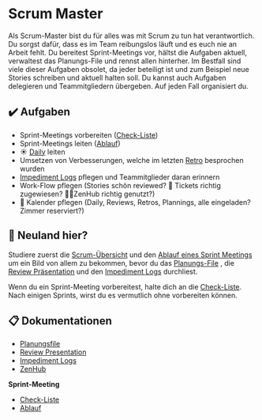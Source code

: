 # Scrum Master

Als Scrum-Master bist du für alles was mit Scrum zu tun hat verantwortlich. Du sorgst dafür, dass es im Team reibungslos läuft und es euch nie an Arbeit fehlt. Du bereitest Sprint-Meetings vor, hältst die Aufgaben aktuell, verwaltest das Planungs-File und rennst allen hinterher. Im Bestfall sind viele dieser Aufgaben obsolet, da jeder beteiligt ist und zum Beispiel neue Stories schreiben und  aktuell halten soll. Du kannst auch Aufgaben delegieren und Teammitgliedern übergeben. Auf jeden Fall organisiert du.

## :heavy_check_mark: Aufgaben
* Sprint-Meetings vorbereiten ([Check-Liste](sprint_meeting_checklist.md))
* Sprint-Meetings leiten ([Ablauf](sprint_meeting_ablauf.md))
* :sunny: [Daily](index.md#%EF%B8%8F-daily) leiten
* Umsetzen von Verbesserungen, welche im letzten [Retro](sprint_meeting_ablauf.md#2-retro) besprochen wurden
* [Impediment Logs](impediment_log.md) pflegen und Teammitglieder daran erinnern
* Work-Flow pflegen (Stories schön reviewed? :ticket: Tickets richtig zugewiesen? 🧘🏾ZenHub richtig genutzt?)
* :calendar: Kalender pflegen (Daily, Reviews, Retros, Plannings, alle eingeladen? Zimmer reserviert?) 

## :sunrise_over_mountains: Neuland hier?
Studiere zuerst die [Scrum-Übersicht](index.md) und den [Ablauf eines Sprint Meetings](sprint_meeting_ablauf.md) um ein Bild von allem zu bekommen, bevor du das [Planungs-File](planungsfile.md) , die [Review Präsentation](review_presentation.md) und den [Impediment Logs](impediment_log.md) durchliest.

Wenn du ein Sprint-Meeting vorbereitest, halte dich an die [Check-Liste](sprint_meeting_checklist.md). Nach einigen Sprints, wirst du es vermutlich ohne vorbereiten können.

## :clipboard: Dokumentationen
* [Planungsfile](planungsfile.md)
* [Review Presentation](review_presentation.md)
* [Impediment Logs](impediment_log.md)
* [ZenHub](zenhub.md)

**Sprint-Meeting**
* [Check-Liste](sprint_meeting_checklist.md)
* [Ablauf](sprint_meeting_ablauf.md)
